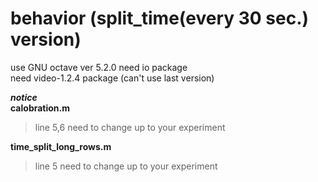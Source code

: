 # behavior (split_time(every 30 sec.) version)
use GNU octave ver 5.2.0
need io package  
need video-1.2.4 package (can't use last version)  

***notice***  
**calobration.m**  
> line 5,6 need to change up to your experiment  

**time_split_long_rows.m**  
> line 5 need to change up to your experiment

   
